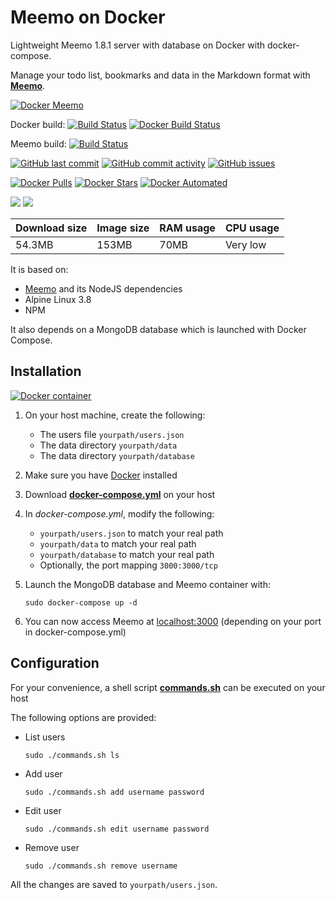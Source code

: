 # Meemo on Docker

Lightweight Meemo 1.8.1 server with database on Docker with docker-compose.

Manage your todo list, bookmarks and data in the Markdown format with [**Meemo**](https://github.com/nebulade/meemo).

[![Docker Meemo](https://github.com/qdm12/meemo/raw/master/readme/title.png)](https://hub.docker.com/r/qmcgaw/meemo/)

Docker build:
[![Build Status](https://travis-ci.org/qdm12/meemo.svg?branch=master)](https://travis-ci.org/qdm12/meemo)
[![Docker Build Status](https://img.shields.io/docker/build/qmcgaw/cloudflare-dns-server.svg)](https://hub.docker.com/r/qmcgaw/cloudflare-dns-server)

Meemo build:
[![Build Status](https://travis-ci.org/nebulade/meemo.svg?branch=master)](https://travis-ci.org/nebulade/meemo)

[![GitHub last commit](https://img.shields.io/github/last-commit/qdm12/cloudflare-dns-server.svg)](https://github.com/qdm12/cloudflare-dns-server/commits)
[![GitHub commit activity](https://img.shields.io/github/commit-activity/y/qdm12/cloudflare-dns-server.svg)](https://github.com/qdm12/cloudflare-dns-server/commits)
[![GitHub issues](https://img.shields.io/github/issues/qdm12/cloudflare-dns-server.svg)](https://github.com/qdm12/cloudflare-dns-server/issues)

[![Docker Pulls](https://img.shields.io/docker/pulls/qmcgaw/cloudflare-dns-server.svg)](https://hub.docker.com/r/qmcgaw/cloudflare-dns-server)
[![Docker Stars](https://img.shields.io/docker/stars/qmcgaw/cloudflare-dns-server.svg)](https://hub.docker.com/r/qmcgaw/cloudflare-dns-server)
[![Docker Automated](https://img.shields.io/docker/automated/qmcgaw/cloudflare-dns-server.svg)](https://hub.docker.com/r/qmcgaw/cloudflare-dns-server)

[![](https://images.microbadger.com/badges/image/qmcgaw/meemo.svg)](https://microbadger.com/images/qmcgaw/meemo)
[![](https://images.microbadger.com/badges/version/qmcgaw/meemo.svg)](https://microbadger.com/images/qmcgaw/meemo)

| Download size | Image size | RAM usage | CPU usage |
| --- | --- | --- | --- |
| 54.3MB | 153MB | 70MB | Very low |

It is based on:
- [Meemo](https://github.com/nebulade/meemo) and its NodeJS dependencies
- Alpine Linux 3.8
- NPM

It also depends on a MongoDB database which is launched with Docker Compose.

## Installation

[![Docker container](https://github.com/qdm12/meemo/raw/master/readme/docker.png)](https://www.docker.com/)

1. On your host machine, create the following:
    - The users file `yourpath/users.json`
    - The data directory `yourpath/data`
    - The data directory `yourpath/database`
1. Make sure you have [Docker](https://docs.docker.com/install/) installed
1. Download [**docker-compose.yml**](https://raw.githubusercontent.com/qdm12/meemo/master/docker-compose.yml) on your host
1. In *docker-compose.yml*, modify the following:
    - `yourpath/users.json` to match your real path
    - `yourpath/data` to match your real path
    - `yourpath/database` to match your real path
    - Optionally, the port mapping `3000:3000/tcp`
1. Launch the MongoDB database and Meemo container with:

    ```
    sudo docker-compose up -d
    ```
    
1. You can now access Meemo at [localhost:3000](localhost:3000) (depending on your port in docker-compose.yml)

## Configuration

For your convenience, a shell script [**commands.sh**](https://raw.githubusercontent.com/qdm12/meemo/master/commands.sh) can be executed on your host

The following options are provided:
- List users

    ```shell   
    sudo ./commands.sh ls
    ```

- Add user

    ```shell   
    sudo ./commands.sh add username password
    ```

- Edit user

    ```shell   
    sudo ./commands.sh edit username password
    ```

- Remove user

    ```shell   
    sudo ./commands.sh remove username
    ```

All the changes are saved to `yourpath/users.json`.